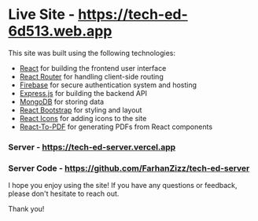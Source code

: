 # Live Site - https://tech-ed-6d513.web.app

This site was built using the following technologies:

- [React](https://reactjs.org/) for building the frontend user interface
- [React Router](https://reactrouter.com/) for handling client-side routing
- [Firebase](https://firebase.google.com/) for secure authentication system and hosting
- [Express.js](https://expressjs.com/) for building the backend API
- [MongoDB](https://www.mongodb.com/) for storing data
- [React Bootstrap](https://react-bootstrap.github.io/) for styling and layout
- [React Icons](https://react-icons.netlify.com/) for adding icons to the site
- [React-To-PDF](https://www.npmjs.com/package/react-to-pdf) for generating PDFs from React components

### Server - https://tech-ed-server.vercel.app
### Server Code - https://github.com/FarhanZizz/tech-ed-server

I hope you enjoy using the site! If you have any questions or feedback, please don't hesitate to reach out.

Thank you!
